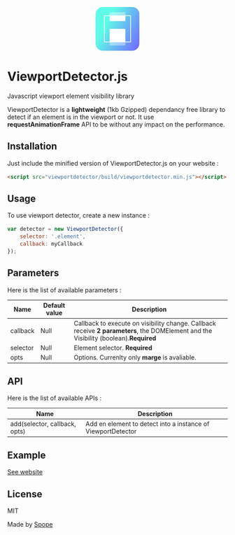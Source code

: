 <p align="center"><a href="https://projects.spope.fr/viewport/example/index.html" target="_blank"><img width="100" height="100" src="https://raw.githubusercontent.com/Spope/ViewportDetector.js/master/example/icon.png"></a></p>

# ViewportDetector.js

Javascript viewport element visibility library

ViewportDetector is a **lightweight** (1kb Gzipped) dependancy free library to detect if an element is in the viewport or not. It use **requestAnimationFrame** API to be without any impact on the performance.

## Installation

Just include the minified version of ViewportDetector.js on your website :


```html
<script src="viewportdetector/build/viewportdetector.min.js"></script>
```

## Usage

To use viewport detector, create a new instance :

```javascript
var detector = new ViewportDetector({
    selector: '.element',
    callback: myCallback
});
```
## Parameters

Here is the list of available parameters :

Name | Default value | Description
-----|---------------|------------
callback|Null|Callback to execute on visibility change. Callback receive **2 parameters**, the DOMElement and the Visibility (boolean).**Required**
selector|Null|Element selector. **Required**
opts|Null|Options. Currenlty only **marge** is avaliable.

## API

Here is the list of available APIs :

Name|Description
----|-----------
add(selector, callback, opts)|Add en element to detect into a instance of ViewportDetector

## Example

[See website](https://projects.spope.fr/layout/example/index.html)

## License

MIT

Made by [Spope](https://spope.fr/)
